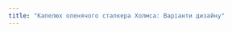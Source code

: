 ```yaml
---
title: "Капелюх оленячого сталкера Холмса: Варіанти дизайну"
---
```


<PatternOptions pattern='holmes' />
